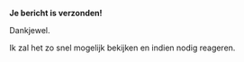 **Je bericht is verzonden!**

Dankjewel.

Ik zal het zo snel mogelijk bekijken en indien nodig reageren.